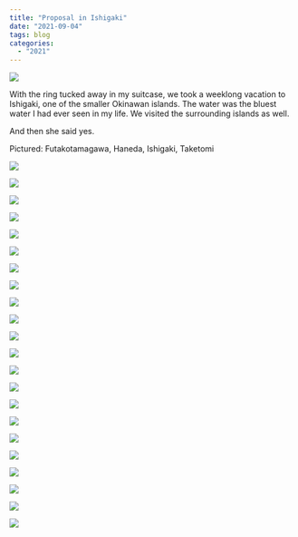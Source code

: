 ```yaml
---
title: "Proposal in Ishigaki"
date: "2021-09-04"
tags: blog
categories: 
  - "2021"
---
```


![](images/DSCF3062-scaled.jpg)

With the ring tucked away in my suitcase, we took a weeklong vacation to Ishigaki, one of the smaller Okinawan islands. The water was the bluest water I had ever seen in my life. We visited the surrounding islands as well.

And then she said yes.

Pictured: Futakotamagawa, Haneda, Ishigaki, Taketomi

![](images/DSCF2237-scaled.jpg)

![](images/DSCF2341-scaled.jpg)

![](images/DSCF2268-scaled.jpg)

![](images/DSCF2329-scaled.jpg)

![](images/DSCF2616-scaled.jpg)

![](images/DSCF2677-scaled.jpg)

![](images/DSCF2728-scaled.jpg)

![](images/DSCF2943-scaled.jpg)

![](images/DSCF2972-scaled.jpg)

![](images/DSCF2999-scaled.jpg)

![](images/DSCF2876.jpg)

![](images/DSCF3220-scaled.jpg)

![](images/DSCF3424-scaled.jpg)

![](images/DSCF3473-scaled.jpg)

![](images/DSCF3576-scaled.jpg)

![](images/DSCF3605-scaled.jpg)

![](images/DSCF3698-scaled.jpg)

![](images/DSCF3703-scaled.jpg)

![](images/DSCF3748-scaled.jpg)

![](images/DSCF3798-scaled.jpg)

![](images/DSCF3727-scaled.jpg)

![](images/DSCF4413-scaled.jpg)